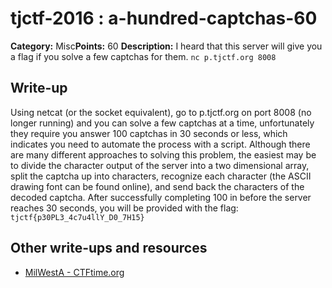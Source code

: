 # tjctf-2016 : a-hundred-captchas-60

**Category:** Misc**Points:** 60
**Description:** I heard that this server will give you a flag if you solve a few captchas for them. `nc p.tjctf.org 8008`

## Write-up

Using netcat (or the socket equivalent), go to p.tjctf.org on port 8008 (no longer running) and you can solve a few captchas at a time, unfortunately they require you answer 100 captchas in 30 seconds or less, which indicates you need to automate the process with a script. Although there are many different approaches to solving this problem, the easiest may be to divide the character output of the server into a two dimensional array, split the captcha up into characters, recognize each character (the ASCII drawing font can be found online), and send back the characters of the decoded captcha. After successfully completing 100 in before the server reaches 30 seconds, you will be provided with the flag:  `tjctf{p30PL3_4c7u4llY_D0_7H15}`

## Other write-ups and resources

* [MilWestA - CTFtime.org](https://ctftime.org/writeup/3452)
